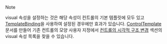 > [!NOTE]
>  visual 속성을 설정하는 것은 해당 속성이 컨트롤의 기본 템플릿에 모두 있고 [TemplateBinding](~/docs/framework/wpf/advanced/templatebinding-markup-extension.md)을 사용하여 설정된 경우에만 효과가 있습니다. [ControlTemplate](~/docs/framework/wpf/controls/customizing-the-appearance-of-an-existing-control.md) 문서를 만들어 기존 컨트롤의 모양 사용자 지정에서 [컨트롤의 시각적 구조 변경](~/docs/framework/wpf/controls/customizing-the-appearance-of-an-existing-control.md#changing-the-visual-structure-of-a-control) 섹션의 visual 속성 목록을 찾을 수 있습니다.
  
